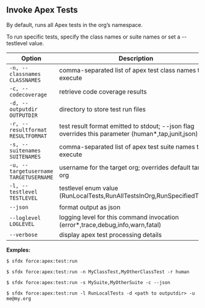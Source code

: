 ## Invoke Apex Tests

By default, runs all Apex tests in the org’s namespace.

To run specific tests, specify the class names or suite names or set a --testlevel value.



Option | Description
--- | --- 
```-n, --classnames CLASSNAMES``` | comma-separated list of apex test class names to execute
```-c, --codecoverage``` | retrieve code coverage results
```-d, --outputdir OUTPUTDIR``` | directory to store test run files
```-r, --resultformat RESULTFORMAT``` | test result format emitted to stdout; --json flag overrides this parameter (human*,tap,junit,json)
```-s, --suitenames SUITENAMES``` | comma-separated list of apex test suite names to execute
```-u, --targetusername TARGETUSERNAME``` | username for the target org; overrides default target org
```-l, --testlevel TESTLEVEL``` | testlevel enum value (RunLocalTests,RunAllTestsInOrg,RunSpecifiedTests)
```--json``` | format output as json
```--loglevel LOGLEVEL``` | logging level for this command invocation (error*,trace,debug,info,warn,fatal)
```--verbose``` | display apex test processing details


__Exmples:__ 

```
$ sfdx force:apex:test:run

$ sfdx force:apex:test:run -n MyClassTest,MyOtherClassTest -r human

$ sfdx force:apex:test:run -s MySuite,MyOtherSuite -c --json

$ sfdx force:apex:test:run -l RunLocalTests -d <path to outputdir> -u me@my.org

```

